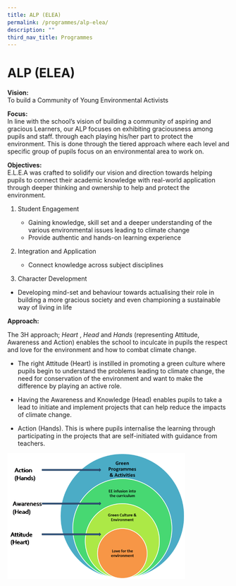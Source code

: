 ```yaml
---
title: ALP (ELEA)
permalink: /programmes/alp-elea/
description: ""
third_nav_title: Programmes
---
```

ALP (ELEA)
==========

**Vision:**<br>
To build a Community of Young Environmental Activists  
  
**Focus:**<br>
In line with the school’s vision of building a community of aspiring and gracious Learners, our ALP focuses on exhibiting graciousness among pupils and staff. through each playing his/her part to protect the environment. This is done through the tiered approach where each level and specific group of pupils focus on an environmental area to work on.  
  
**Objectives:**  <br>
E.L.E.A was crafted to solidify our vision and direction towards helping pupils to connect their academic knowledge with real-world application through deeper thinking and ownership to help and protect the environment.  

1.  Student Engagement
    
    *   Gaining knowledge, skill set and a deeper understanding of the various environmental issues leading to climate change
    *   Provide authentic and hands-on learning experience
    
2.  Integration and Application
    
    *   Connect knowledge across subject disciplines
    
3.  Character Development

*   Developing mind-set and behaviour towards actualising their role in building a more gracious society and even championing a sustainable way of living in life

  
**Approach:**

The 3H approach; _Heart_ , _Head_ and _Hands_ (representing Attitude, Awareness and Action) enables the school to inculcate in pupils the respect and love for the environment and how to combat climate change.  

*   The right Attitude (Heart) is instilled in promoting a green culture where pupils begin to understand the problems leading to climate change, the need for conservation of the environment and want to make the difference by playing an active role.  
    
*   Having the Awareness and Knowledge (Head) enables pupils to take a lead to initiate and implement projects that can help reduce the impacts of climate change.  
    
*   Action (Hands). This is where pupils internalise the learning through participating in the projects that are self-initiated with guidance from teachers.

<img src="/images/EE2.png"  
style="width:80%">